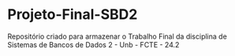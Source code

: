 # Projeto-Final-SBD2
Repositório criado para armazenar o Trabalho Final da disciplina de Sistemas de Bancos de Dados 2 - Unb - FCTE - 24.2
